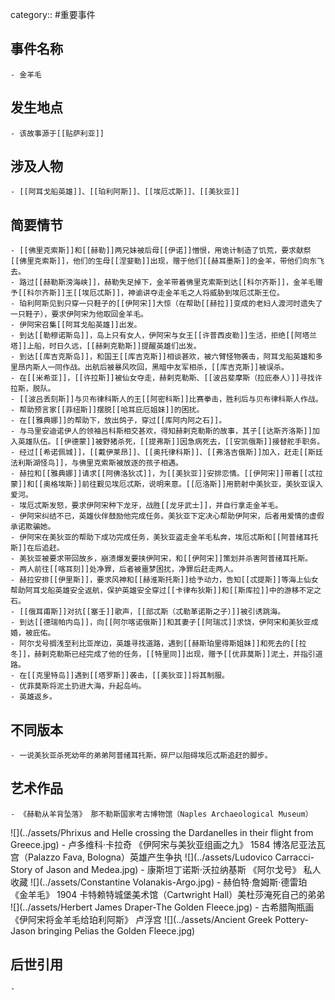 category:: #重要事件
## 事件名称
	- 金羊毛
## 发生地点
	- 该故事源于[[贴萨利亚]]
## 涉及人物
	- [[阿耳戈船英雄]]、[[珀利阿斯]]、[[埃厄忒斯]]、[[美狄亚]]
## 简要情节
	- [[佛里克索斯]]和[[赫勒]]两兄妹被后母[[伊诺]]憎恨，用诡计制造了饥荒，要求献祭[[佛里克索斯]]，他们的生母[[涅婓勒]]出现，赠于他们[[赫耳墨斯]]的金羊，带他们向东飞去。
	- 路过[[赫勒斯滂海峡]]，赫勒失足掉下，金羊带着佛里克索斯到达[[科尔齐斯]]，金羊毛赠予[[科尔齐斯]]王[[埃厄忒斯]]，神谕讲夺走金羊毛之人将威胁到埃厄忒斯王位。
	- 珀利阿斯见到只穿一只鞋子的[[伊阿宋]]大惊（在帮助[[赫拉]]变成的老妇人渡河时遗失了一只鞋子），要求伊阿宋为他取回金羊毛。
	- 伊阿宋召集[[阿耳戈船英雄]]出发。
	- 到达[[勒穆诺斯岛]]，岛上只有女人，伊阿宋与女王[[许普西皮勒]]生活，拒绝[[阿塔兰塔]]上船，时日久远，[[赫剌克勒斯]]提醒英雄们出发。
	- 到达[[库吉克斯岛]]，和国王[[库吉克斯]]相谈甚欢，被六臂怪物袭击，阿耳戈船英雄和多里昂内斯人一同作战。出航后被暴风吹回，黑暗中友军相杀，[[库吉克斯]]被误杀。
	- 在[[米希亚]]，[[许拉斯]]被仙女夺走，赫剌克勒斯、[[波吕斐摩斯（拉庇泰人）]]寻找许拉斯，脱队。
	- [[波吕丢刻斯]]与贝布律科斯人的王[[阿密科斯]]比赛拳击，胜利后与贝布律科斯人作战。
	- 帮助预言家[[菲纽斯]]摆脱[[哈耳庇厄姐妹]]的困扰。
	- 在[[雅典娜]]的帮助下，放出鸽子，穿过[[库阿内阿之石]]。
	- 与马里安迪诺伊人的领袖吕科斯相交甚欢，得知赫剌克勒斯的故事，其子[[达斯齐洛斯]]加入英雄队伍。[[伊德蒙]]被野猪杀死，[[提弗斯]]因急病死去，[[安凯俄斯]]接替舵手职务。
	- 经过[[希诺佩城]]，[[戴伊莱昂]]、[[奥托律科斯]]、[[弗洛吉俄斯]]加入，赶走[[斯廷法利斯湖怪鸟]]，与佛里克索斯被放逐的孩子相遇。
	- 赫拉和[[雅典娜]]请求[[阿佛洛狄忒]]，为[[美狄亚]]安排恋情。[[伊阿宋]]带着[[忒拉蒙]]和[[奥格埃斯]]前往觐见埃厄忒斯，说明来意。[[厄洛斯]]用箭射中美狄亚，美狄亚误入爱河。
	- 埃厄忒斯发怒，要求伊阿宋种下龙牙，战胜[[龙牙武士]]，并自行拿走金羊毛。
	- 伊阿宋纠结不已，英雄伙伴鼓励他完成任务。美狄亚下定决心帮助伊阿宋，后者用爱情的虚假承诺欺骗她。
	- 伊阿宋在美狄亚的帮助下成功完成任务，美狄亚盗走金羊毛私奔，埃厄忒斯和[[阿普绪耳托斯]]在后追赶。
	- 美狄亚被要求带回故乡，崩溃爆发要挟伊阿宋，和[[伊阿宋]]策划并杀害阿普绪耳托斯。
	- 两人前往[[喀耳刻]]处净罪，后者被噩梦困扰，净罪后赶走两人。
	- 赫拉安排[[伊里斯]]，要求风神和[[赫淮斯托斯]]给予动力，告知[[忒提斯]]等海上仙女帮助阿耳戈船英雄安全返航，保护英雄安全穿过[[卡律布狄斯]]和[[斯库拉]]中的游移不定之石。
	- [[俄耳甫斯]]对抗[[塞壬]]歌声，[[部忒斯（忒勒革诺斯之子）]]被引诱跳海。
	- 到达[[德瑞帕内岛]]，向[[阿尔喀诺俄斯]]和其妻子[[阿瑞忒]]求饶，伊阿宋和美狄亚成婚，被庇佑。
	- 阿尔戈号搁浅至利比亚岸边，英雄寻找道路，遇到[[赫斯珀里得斯姐妹]]和死去的[[拉冬]]，赫剌克勒斯已经完成了他的任务，[[特里同]]出现，赠予[[优菲莫斯]]泥土，并指引道路。
	- 在[[克里特岛]]遇到[[塔罗斯]]袭击，[[美狄亚]]将其制服。
	- 优菲莫斯将泥土扔进大海，升起岛屿。
	- 英雄返乡。
## 不同版本
	- 一说美狄亚杀死幼年的弟弟阿普绪耳托斯，碎尸以阻碍埃厄忒斯追赶的脚步。
## 艺术作品
	- 《赫勒从羊背坠落》 那不勒斯国家考古博物馆（Naples Archaeological Museum）
 ![](../assets/Phrixus and Helle crossing the Dardanelles in their flight from Greece.jpg)
	- 卢多维科·卡拉奇 《伊阿宋与美狄亚组画之九》 1584 博洛尼亚法瓦宫（Palazzo Fava, Bologna）英雄产生争执
 ![](../assets/Ludovico Carracci-Story of Jason and Medea.jpg)
	- 康斯坦丁诺斯·沃拉纳基斯 《阿尔戈号》 私人收藏
 ![](../assets/Constantine Volanakis-Argo.jpg)
	- 赫伯特·詹姆斯·德雷珀 《金羊毛》 1904 卡特赖特城堡美术馆（Cartwright Hall）美杜莎淹死自己的弟弟
 ![](../assets/Herbert James Draper-The Golden Fleece.jpg)
	- 古希腊陶瓶画 《伊阿宋将金羊毛给珀利阿斯》 卢浮宫
 ![](../assets/Ancient Greek Pottery-Jason bringing Pelias the Golden Fleece.jpg)
## 后世引用
	-
